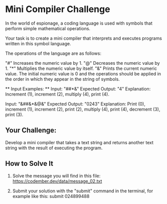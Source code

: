# Mini Compiler Challenge
In the world of espionage, a coding language is used with symbols that perform simple mathematical operations.

Your task is to create a mini compiler that interprets and executes programs written in this symbol language.

The operations of the language are as follows:

"#" Increases the numeric value by 1.
"@" Decreases the numeric value by 1.
"*" Multiplies the numeric value by itself.
"&" Prints the current numeric value.
The initial numeric value is 0 and the operations should be applied in the order in which they appear in the string of symbols.

** Input Examples: **
Input: "##*&"
Expected Output: "4"
Explanation: Increment (1), increment (2), multiply (4), print (4).

Input: "&##&*&@&"
Expected Output: "0243"
Explanation: Print (0), increment (1), increment (2), print (2), multiply (4), print (4), decrement (3), print (3).

## Your Challenge:
Develop a mini compiler that takes a text string and returns another text string with the result of executing the program.

## How to Solve It
1. Solve the message you will find in this file: https://codember.dev/data/message_02.txt

2. Submit your solution with the "submit" command in the terminal, for example like this:
submit 024899488